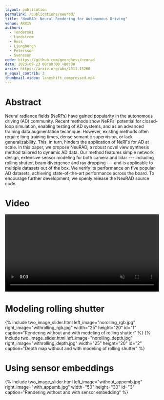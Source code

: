```yaml
---
layout: publication
permalink: /publications/neurad/
title: "NeuRAD: Neural Rendering for Autonomous Driving"
venue: ARXIV
authors:
  - Tonderski
  - Lindstrom
  - Hess
  - Ljungbergh
  - Petersson
  - Svensson
code: https://github.com/georghess/neurad
date: 2023-09-23 00:00:00 +00:00
arxiv: https://arxiv.org/abs/2311.15260
n_equal_contrib: 3
thumbnail-video: laneshift_compressed.mp4
---
```


# Abstract
Neural radiance fields (NeRFs) have gained popularity in the autonomous driving (AD) community. Recent methods show NeRFs' potential for closed-loop simulation, enabling testing of AD systems, and as an advanced training data augmentation technique. However, existing methods often require long training times, dense semantic supervision, or lack generalizability. This, in turn, hinders the application of NeRFs for AD at scale. In this paper, we propose NeuRAD, a robust novel view synthesis method tailored to dynamic AD data. Our method features simple network design, extensive sensor modeling for both camera and lidar --- including rolling shutter, beam divergence and ray dropping --- and is applicable to multiple datasets out of the box. We verify its performance on five popular AD datasets, achieving state-of-the-art performance across the board. To encourage further development, we openly release the NeuRAD source code.


# Video
<div style="display: flex; align-items: center; justify-content: center;">
  <video controls autoplay loop muted playsinline style="width: 600px;">
    <source src="suppvideo.webm" type="video/webm">
  </video>
</div>

# Modeling rolling shutter
<div style="display: flex; justify-content: center;">
{% include two_image_slider.html 
  left_image="norolling_rgb.jpg"
  right_image="withrolling_rgb.jpg"
  width="25"
  height="20"
  id="1"
  caption="Rendering without and with modeling of rolling shutter" 
%}
{% include two_image_slider.html
  left_image="norolling_depth.jpg"
  right_image="withrolling_depth.jpg"
  width="25"
  height="20"
  id="2"
  caption="Depth map without and with modeling of rolling shutter"
%}
</div>

# Using sensor embeddings
<div style="display: flex; justify-content: center;">
{% include two_image_slider.html
  left_image="without_appemb.jpg"
  right_image="with_appemb.jpg"
  width="50"
  height="30"
  id="3"
  caption="Rendering without and with sensor embedding"
%}
</div>